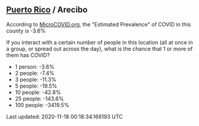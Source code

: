 
## [Puerto Rico](/united-states/puerto-rico) / Arecibo

According to [MicroCOVID.org](http://microcovid.org),
the "Estimated Prevalence" of COVID in this county is -3.6%

If you interact with a certain number of people in this location
(all at once in a group, or spread out across the day), what is the chance that
1 or more of them has COVID?

- 1 person: -3.6%
- 2 people: -7.4%
- 3 people: -11.3%
- 5 people: -19.5%
- 10 people: -42.8%
- 25 people: -143.6%
- 100 people: -3419.5%

Last updated: 2020-11-18 00:18:34.166193 UTC
